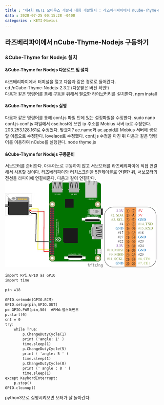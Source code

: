 ```yaml
---
title : "제4회 KETI 모비우스 개발자 대회 개발일지 : 라즈베리파이에서 nCube-Thyme-Nodejs 구동하기"
data : 2020-07-25 00:15:28 -0400
categories : KETI-Movius
---
```


## 라즈베리파이에서 nCube-Thyme-Nodejs 구동하기
### &Cube-Thyme for Nodejs 설치
#### &Cube-Thyme for Nodejs 다운로드 및 설치
라즈베리파이에서 터미널을 열고 다음과 같은 경로로 들어간다. <br>
cd /nCube-Thyme-Nodejs-2.3.2 (다운받은 버전 확인!) <br>
다음과 같은 명령어를 통해 구동을 위해서 필요한 라이브러리를 설치한다.
npm install


#### &Cube-Thyme for Nodejs 실행
다음과 같은 명령어를 통해 conf.js 파일 안에 있는 설정파일을 수정한다.
sudo nano conf.js
conf.js 파일에서 cse.host에 쓰인 ip 주소를 Mobius 서버 ip로 수정한다. 203.253.128.161로 수정했다. 맞겠지?
ae.name과 ae.appid를 Mobius 서버에 생성할 이름으로 수정한다. lovelace로 수정했다.
conf.js 수정을 마친 뒤 다음과 같은 명령어를 이용하여 nCube를 실행한다.
node thyme.js


#### &Cube-Thyme for Nodejs 구동준비
서보모터를 준비한다. 아두이노로 구동하지 않고 서보모터를 라즈베리파이에 직접 연결해서 사용할 것이다.
라즈베리파이와 터치스크린을 5핀케이블로 연결한 뒤, 서보모터의 전선을 라파이에 연결해준다.
다음과 같이 연결한다.
![Alt Text](/assets/images/movius02/raspberryPi_servo.jpg)
![Alt Text](/assets/images/movius02/GPIO.png)

    import RPi.GPIO as GPIO
    import time
    
    pin =18
    
    GPIO.setmode(GPIO.BCM)
    GPIO.setup(pin,GPIO.OUT)
    p= GPIO.PWM(pin,50)  #PMW:펄스폭변조
    p.start(0)
    cnt = 0
    try:
        while True:
            p.ChangeDutyCycle(1)
            print ('angle: 1' )
            time.sleep(1)
            p.ChangeDutyCycle(5)
            print ( 'angle: 5 ' )
            time.sleep(1)
            p.ChangeDutyCycle(8)
            print (' angle : 8 ' )
            time.sleep(1)
    except KeybordInterrupt:
        p.stop()
    GPIO.cleanup()

python3으로 실행시켜보면 모터가 잘 돌아간다. 
